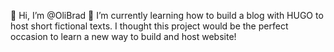 👋 Hi, I’m @OliBrad
🌱 I’m currently learning how to build a blog with HUGO to host short fictional texts. 
I thought this project would be the perfect occasion to learn a new way to build and host website!


<!---
OliBrad/OliBrad is a ✨ special ✨ repository because its `README.md` (this file) appears on your GitHub profile.
You can click the Preview link to take a look at your changes.
--->
